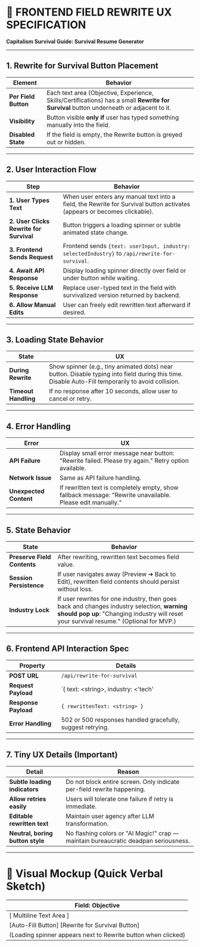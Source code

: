 # **📜 FRONTEND FIELD REWRITE UX SPECIFICATION**

**Capitalism Survival Guide: Survival Resume Generator**

---

## **1\. Rewrite for Survival Button Placement**

| Element              | Behavior                                                                                                                                |
| -------------------- | --------------------------------------------------------------------------------------------------------------------------------------- |
| **Per Field Button** | Each text area (Objective, Experience, Skills/Certifications) has a small **Rewrite for Survival** button underneath or adjacent to it. |
| **Visibility**       | Button visible **only if** user has typed something manually into the field.                                                            |
| **Disabled State**   | If the field is empty, the Rewrite button is greyed out or hidden.                                                                      |

---

## **2\. User Interaction Flow**

| Step                                     | Behavior                                                                                                                 |
| ---------------------------------------- | ------------------------------------------------------------------------------------------------------------------------ |
| **1\. User Types Text**                  | When user enters any manual text into a field, the Rewrite for Survival button activates (appears or becomes clickable). |
| **2\. User Clicks Rewrite for Survival** | Button triggers a loading spinner or subtle animated state change.                                                       |
| **3\. Frontend Sends Request**           | Frontend sends `{text: userInput, industry: selectedIndustry}` to `/api/rewrite-for-survival`.                           |
| **4\. Await API Response**               | Display loading spinner directly over field or under button while waiting.                                               |
| **5\. Receive LLM Response**             | Replace user-typed text in the field with survivalized version returned by backend.                                      |
| **6\. Allow Manual Edits**               | User can freely edit rewritten text afterward if desired.                                                                |

---

## **3\. Loading State Behavior**

| State                | UX                                                                                                                                                 |
| -------------------- | -------------------------------------------------------------------------------------------------------------------------------------------------- |
| **During Rewrite**   | Show spinner (e.g., tiny animated dots) near button. Disable typing into field during this time. Disable Auto-Fill temporarily to avoid collision. |
| **Timeout Handling** | If no response after 10 seconds, allow user to cancel or retry.                                                                                    |

---

## **4\. Error Handling**

| Error                  | UX                                                                                                         |
| ---------------------- | ---------------------------------------------------------------------------------------------------------- |
| **API Failure**        | Display small error message near button: "Rewrite failed. Please try again." Retry option available.       |
| **Network Issue**      | Same as API failure handling.                                                                              |
| **Unexpected Content** | If rewritten text is completely empty, show fallback message: "Rewrite unavailable. Please edit manually." |

---

## **5\. State Behavior**

| State                       | Behavior                                                                                                                                                                              |
| --------------------------- | ------------------------------------------------------------------------------------------------------------------------------------------------------------------------------------- |
| **Preserve Field Contents** | After rewriting, rewritten text becomes field value.                                                                                                                                  |
| **Session Persistence**     | If user navigates away (Preview ➔ Back to Edit), rewritten field contents should persist without loss.                                                                                |
| **Industry Lock**           | If user rewrites for one industry, then goes back and changes industry selection, **warning should pop up**: "Changing industry will reset your survival resume." (Optional for MVP.) |

---

## **6\. Frontend API Interaction Spec**

| Property             | Details                                                    |
| -------------------- | ---------------------------------------------------------- |
| **POST URL**         | `/api/rewrite-for-survival`                                |
| **Request Payload**  | \`{ text: \<string\>, industry: \<'tech'                   |
| **Response Payload** | `{ rewrittenText: <string> }`                              |
| **Error Handling**   | 502 or 500 responses handled gracefully, suggest retrying. |

---

## **7\. Tiny UX Details (Important)**

| Detail                           | Reason                                                                               |
| -------------------------------- | ------------------------------------------------------------------------------------ |
| **Subtle loading indicators**    | Do not block entire screen. Only indicate per-field rewrite happening.               |
| **Allow retries easily**         | Users will tolerate one failure if retry is immediate.                               |
| **Editable rewritten text**      | Maintain user agency after LLM transformation.                                       |
| **Neutral, boring button style** | No flashing colors or "AI Magic\!" crap — maintain bureaucratic deadpan seriousness. |

---

# **📜 Visual Mockup (Quick Verbal Sketch)**

| Field: Objective                                              |
| ------------------------------------------------------------- |
| \[ Multiline Text Area \]                                     |
| \[Auto-Fill Button\] \[Rewrite for Survival Button\]          |
| (Loading spinner appears next to Rewrite button when clicked) |
